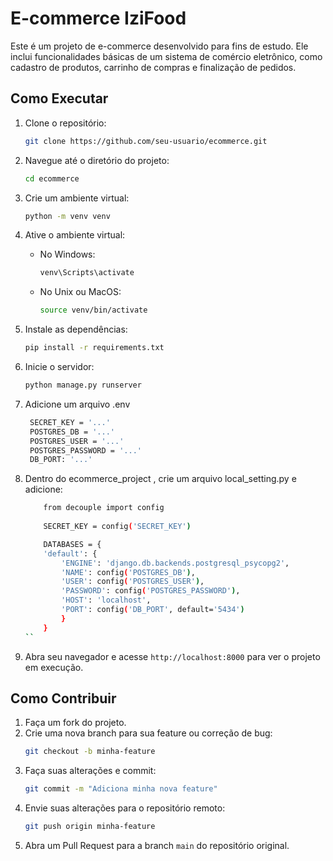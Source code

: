 # E-commerce IziFood

Este é um projeto de e-commerce desenvolvido para fins de estudo. Ele inclui funcionalidades básicas de um sistema de comércio eletrônico, como cadastro de produtos, carrinho de compras e finalização de pedidos.

## Como Executar

1. Clone o repositório:

    ```sh
    git clone https://github.com/seu-usuario/ecommerce.git
    ```

2. Navegue até o diretório do projeto:

    ```sh
    cd ecommerce
    ```

3. Crie um ambiente virtual:

    ```sh
    python -m venv venv
    ```

4. Ative o ambiente virtual:

    - No Windows:

        ```sh
        venv\Scripts\activate
        ```

    - No Unix ou MacOS:

        ```sh
        source venv/bin/activate
        ```

5. Instale as dependências:

    ```sh
    pip install -r requirements.txt
    ```

6. Inicie o servidor:

    ```sh
    python manage.py runserver
    ```

8. Adicione um arquivo .env 

   ```sh
    SECRET_KEY = '...'
    POSTGRES_DB = '...'
    POSTGRES_USER = '...'
    POSTGRES_PASSWORD = '...'
    DB_PORT: '...'
   ```

9. Dentro do ecommerce_project , crie um arquivo local_setting.py e adicione:
    ```sh
        from decouple import config
        
        SECRET_KEY = config('SECRET_KEY')

        DATABASES = {
        'default': {
            'ENGINE': 'django.db.backends.postgresql_psycopg2',
            'NAME': config('POSTGRES_DB'),
            'USER': config('POSTGRES_USER'),
            'PASSWORD': config('POSTGRES_PASSWORD'),
            'HOST': 'localhost',
            'PORT': config('DB_PORT', default='5434')
            }
        }
    ``
10. Abra seu navegador e acesse `http://localhost:8000` para ver o projeto em execução.

## Como Contribuir

1. Faça um fork do projeto.
2. Crie uma nova branch para sua feature ou correção de bug:
    ```sh
    git checkout -b minha-feature
    ```
3. Faça suas alterações e commit:
    ```sh
    git commit -m "Adiciona minha nova feature"
    ```
4. Envie suas alterações para o repositório remoto:
    ```sh
    git push origin minha-feature
    ```
5. Abra um Pull Request para a branch `main` do repositório original.
